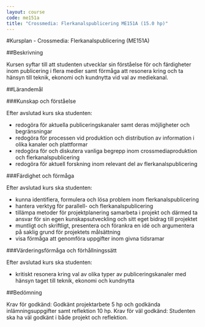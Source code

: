 ```yaml
---
layout: course
code: me151a
title: "Crossmedia: Flerkanalspublicering ME151A (15.0 hp)"
---
```


#Kursplan - Crossmedia: Flerkanalspublicering (ME151A)

##Beskrivning

Kursen syftar till att studenten utvecklar sin förståelse för och färdigheter inom publicering i flera medier samt förmåga att resonera kring och ta hänsyn till teknik, ekonomi och kundnytta vid val av mediekanal.

##Lärandemål

###Kunskap och förståelse

Efter avslutad kurs ska studenten:

- redogöra för aktuella publiceringskanaler samt deras möjligheter och begränsningar
- redogöra för processen vid produktion och distribution av information i olika kanaler och plattformar
- redogöra för och diskutera vanliga begrepp inom crossmediaproduktion och flerkanalspublicering
- redogöra för aktuell forskning inom relevant del av flerkanalspublicering

###Färdighet och förmåga

Efter avslutad kurs ska studenten:

- kunna identifiera, formulera och lösa problem inom flerkanalspublicering
- hantera verktyg för parallell- och flerkanalspublicering
- tillämpa metoder för projektplanering samarbeta i projekt och därmed ta ansvar för sin egen kunskapsutveckling och sitt eget bidrag till projektet
- muntligt och skriftligt, presentera och förankra en idé och argumentera på saklig grund för projektets målsättning
- visa förmåga att genomföra uppgifter inom givna tidsramar

###Värderingsförmåga och förhållningssätt

Efter avslutad kurs ska studenten:

- kritiskt resonera kring val av olika typer av publiceringskanaler med hänsyn taget till teknik, ekonomi och kundnytta

##Bedömning

Krav för godkänd: Godkänt projektarbete 5 hp och godkända inlämningsuppgifter samt reflektion 10 hp.
Krav för väl godkänd: Studenten ska ha väl godkänt i både projekt och reflektion.
